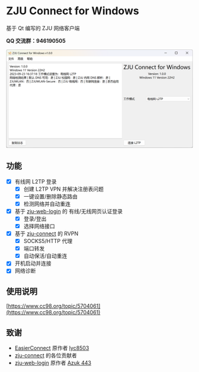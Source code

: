 # ZJU Connect for Windows

基于 Qt 编写的 ZJU 网络客户端

**QQ 交流群：946190505**

![](docs/main.png)

## 功能

- [x] 有线网 L2TP 登录
  - [x] 创建 L2TP VPN 并解决注册表问题
  - [x] 一键设置/删除静态路由
  - [x] 检测网络并自动重连
- [x] 基于 [zju-web-login](https://github.com/Mythologyli/zju-web-login) 的 有线/无线网页认证登录
  - [x] 登录/登出
  - [x] 选择网络接口
- [x] 基于 [zju-connect](https://github.com/Mythologyli/zju-connect) 的 RVPN
  - [x] SOCKS5/HTTP 代理
  - [x] 端口转发
  - [x] 自动保活/自动重连
- [x] 开机启动并连接
- [x] 网络诊断

## 使用说明

[https://www.cc98.org/topic/5704061](https://www.cc98.org/topic/5704061)

## 致谢

+ [EasierConnect](https://github.com/lyc8503/EasierConnect) 原作者 [lyc8503](https://github.com/lyc8503)
+ [zju-connect](https://github.com/Mythologyli/zju-connect) 的各位贡献者
+ [zju-web-login](https://github.com/Mythologyli/zju-web-login) 原作者 [Azuk 443](https://azuk.top/)